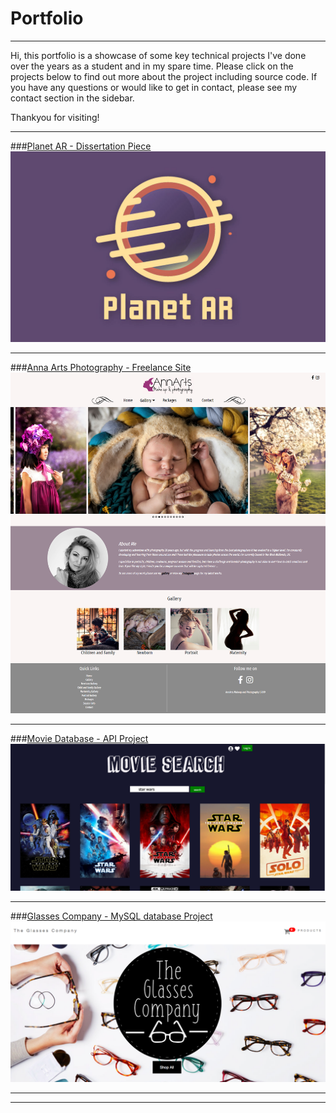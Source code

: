 # Portfolio

---
Hi, this portfolio is a showcase of some key technical projects I've done over the years as a student and in my spare time. Please click on the projects below to find out more about the project including source code. If you have any questions or would like to get in contact, please see my contact section in the sidebar. 

Thankyou for visiting!

---
###[Planet AR - Dissertation Piece](/planetar)
<img src="images/LOGO2.jpg?raw=true"/>

---
###[Anna Arts Photography - Freelance Site](/annart)
<img src="images/AnnartHomepage.png?raw=true"/>

---

###[Movie Database - API Project](/moviedatabase)
<img src="images/moviedata2.png?raw=true"/>

---

###[Glasses Company - MySQL database Project](/glassescompany)
<img src="images/glasses1.png?raw=true"/>

---






---
